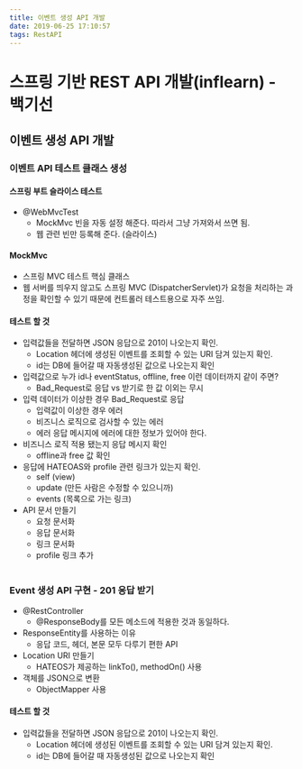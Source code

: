 ```yaml
---
title: 이벤트 생성 API 개발
date: 2019-06-25 17:10:57
tags: RestAPI
---
```

# 스프링 기반 REST API 개발(inflearn) - 백기선
## 이벤트 생성 API 개발
### 이벤트 API 테스트 클래스 생성
#### 스프링 부트 슬라이스 테스트
- @WebMvcTest
    - MockMvc 빈을 자동 설정 해준다. 따라서 그냥 가져와서 쓰면 됨.
    - 웹 관련 빈만 등록해 준다. (슬라이스)

#### MockMvc
- 스프링 MVC 테스트 핵심 클래스
- 웹 서버를 띄우지 않고도 스프링 MVC (DispatcherServlet)가 요청을 처리하는 과정을 확인할 수 있기 때문에 컨트롤러 테스트용으로 자주 쓰임.

#### 테스트 할 것
- 입력값들을 전달하면 JSON 응답으로 201이 나오는지 확인.
    - Location 헤더에 생성된 이벤트를 조회할 수 있는 URI 담겨 있는지 확인.
    - id는 DB에 들어갈 때 자동생성된 값으로 나오는지 확인
- 입력값으로 누가 id나 eventStatus, offline, free 이런 데이터까지 같이 주면?
    - Bad_Request로 응답 vs 받기로 한 값 이외는 무시
- 입력 데이터가 이상한 경우 Bad_Request로 응답
    - 입력값이 이상한 경우 에러
    - 비즈니스 로직으로 검사할 수 있는 에러
    - 에러 응답 메시지에 에러에 대한 정보가 있어야 한다.
- 비즈니스 로직 적용 됐는지 응답 메시지 확인
    - offline과 free 값 확인
- 응답에 HATEOAS와 profile 관련 링크가 있는지 확인.
    - self (view)
    - update (만든 사람은 수정할 수 있으니까)
    - events (목록으로 가는 링크)
- API 문서 만들기
    - 요청 문서화
    - 응답 문서화
    - 링크 문서화
    - profile 링크 추가
<br><br>

### Event 생성 API 구현 - 201 응답 받기 
- @RestController
    - @ResponseBody를 모든 메소드에 적용한 것과 동일하다.
- ResponseEntity를 사용하는 이유
    - 응답 코드, 헤더, 본문 모두 다루기 편한 API
- Location URI 만들기
    - HATEOS가 제공하는 linkTo(), methodOn() 사용
- 객체를 JSON으로 변환
    - ObjectMapper 사용

#### 테스트 할 것
- 입력값들을 전달하면 JSON 응답으로 201이 나오는지 확인.
    - Location 헤더에 생성된 이벤트를 조회할 수 있는 URI 담겨 있는지 확인.
    - id는 DB에 들어갈 때 자동생성된 값으로 나오는지 확인
<br><br>